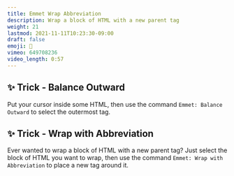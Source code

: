 ```yaml
---
title: Emmet Wrap Abbreviation
description: Wrap a block of HTML with a new parent tag
weight: 21
lastmod: 2021-11-11T10:23:30-09:00
draft: false
emoji: 🌯
vimeo: 649708236
video_length: 0:57
---
```


## ✨ Trick - Balance Outward

Put your cursor inside some HTML, then use the command `Emmet: Balance Outward` to select the outermost tag.

## ✨ Trick - Wrap with Abbreviation

Ever wanted to wrap a block of HTML with a new parent tag? Just select the block of HTML you want to wrap, then use the command `Emmet: Wrap with Abbreviation` to place a new tag around it.
